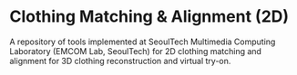 # Clothing Matching & Alignment (2D)
A repository of tools implemented at SeoulTech Multimedia Computing Laboratory (EMCOM Lab, SeoulTech) for 2D clothing matching and alignment for 3D clothing reconstruction and virtual try-on.

